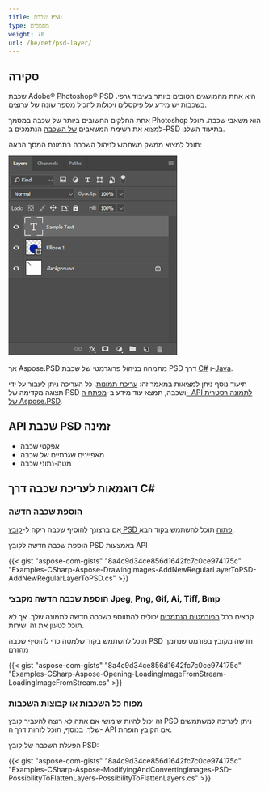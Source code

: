 ```yaml
---
title: שכבת PSD
type: מסמכים
weight: 70
url: /he/net/psd-layer/
---
```


## **סקירה**
שכבת Adobe® Photoshop® PSD היא אחת מהמושגים הטובים ביותר בעיבוד גרפי. בשכבות יש מידע על פיקסלים ויכולות להכיל מספר שונה של ערוצים.

אחת החלקים החשובים ביותר של שכבה במסמך Photoshop הוא משאבי שכבה. תוכל למצוא את רשימת המשאבים [של השכבה](/psd/he//net/list-of-psd-layer-resources/) הנתמכים ב-PSD בתיעוד השלנו.

תוכל למצוא ממשק משתמש לניהול השכבה בתמונת המסך הבאה:

![todo:image_alt_text](psd-layer_1.png)

אך Aspose.PSD מתמחה בניהול פרוגרמטי של שכבת PSD דרך [C#](/psd/he//net/home/) ו-[Java](https://docs.aspose.com/display/psdjava/Aspose.PSD+for+Java+Home).

תיעוד נוסף ניתן למציאות במאמר זה: [עריכת תמונות](/psd/he//net/manipulating-images-html/). כל העריכה ניתן לעבור על ידי תצוגה מקדימה של PSD ושכבה, תמצא עוד מידע ב-[מפתח ה- API לתמונה רסטרית של Aspose.PSD](https://reference.aspose.com/psd/net/aspose.psd/rasterimage).

## **API שכבת PSD זמינה**
- אפקטי שכבה
- מאפיינים שגרתיים של שכבה
- מטה-נתוני שכבה

## **דוגמאות לעריכת שכבה דרך C#**
### **הוספת שכבה חדשה**
אם ברצונך להוסיף שכבה ריקה ל-[קובץ PSD פתוח](/psd/he//net/psd-file/) תוכל להשתמש בקוד הבא.

הוספת שכבה חדשה לקובץ PSD באמצעות API

{{< gist "aspose-com-gists" "8a4c9d34ce856d1642fc7c0ce974175c" "Examples-CSharp-Aspose-DrawingImages-AddNewRegularLayerToPSD-AddNewRegularLayerToPSD.cs" >}}
### **הוספת שכבה חדשה מקבצי Jpeg, Png, Gif, Ai, Tiff, Bmp**
קבצים בכל [הפורמטים הנתמכים](/psd/he//net/supported-file-formats/) יכולים להתווספ כשכבה חדשה לתמונה שלך. אך לא תוכל לטעון את זה ישירות.

תוכל להשתמש בקוד שלמטה כדי להוסיף שכבה PSD חדשה מקובץ בפורמט שנתמך מהזרם

{{< gist "aspose-com-gists" "8a4c9d34ce856d1642fc7c0ce974175c" "Examples-CSharp-Aspose-Opening-LoadingImageFromStream-LoadingImageFromStream.cs" >}}
### **מפוח כל השכבות או קבוצות השכבות**
זה יכול להיות שימושי אם אתה לא רוצה להעביר קובץ PSD ניתן לעריכה למשתמשים שלך. בנוסף, תוכל לזהות דרך ה- API אם הקובץ הופחת.

הפעלת השכבה של קובץ PSD:

{{< gist "aspose-com-gists" "8a4c9d34ce856d1642fc7c0ce974175c" "Examples-CSharp-Aspose-ModifyingAndConvertingImages-PSD-PossibilityToFlattenLayers-PossibilityToFlattenLayers.cs" >}}
